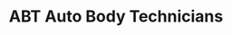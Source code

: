 ---
title: "ABT Auto Body Technicians"
url: /east-stroudsburg/abt-auto-body-technicians/
shop: Autowerkstatt
---